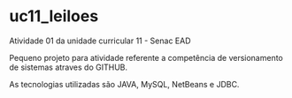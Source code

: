 # uc11_leiloes
Atividade 01 da unidade curricular 11 - Senac EAD

Pequeno projeto para atividade referente a competência de versionamento de sistemas atraves do GITHUB.

As tecnologias utilizadas são JAVA, MySQL, NetBeans e JDBC.
